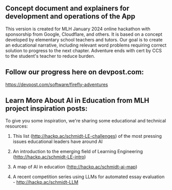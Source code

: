 ## Concept document and explainers for development and operations of the App

This version is created for MLH January 2024 online hackathon with sponsorship from Google, Cloudflare, and others.   It is based on a concept developed by elementary school teachers and tutors.  Our goal is to create an educational narrative, including relevant word problems requiring correct solution to progress to the next chapter. Adventure ends with cert by CCS to the student's teacher to reduce burden. 

## Follow our progress here on devpost.com:

https://devpost.com/software/firefly-adventures

## Learn More About AI in Education from MLH project inspiration posts:

To give you some inspiration, we're sharing some educational and technical resources:

1) This list (http://hackp.ac/schmidt-LE-challenges) of the most pressing issues educational leaders have around AI

2) An introduction to the emerging field of Learning Engineering (http://hackp.ac/schmidt-LE-intro)

3) A map of AI in education (http://hackp.ac/schmidt-ai-map)

4) A recent competition series using LLMs for automated essay evaluation - http://hackp.ac/schmidt-LLM

